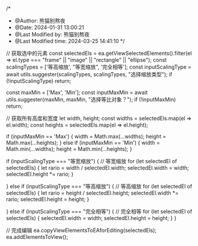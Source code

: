 /*
 * @Author: 熊猫别熬夜 
 * @Date: 2024-01-31 13:00:21 
 * @Last Modified by: 熊猫别熬夜
 * @Last Modified time: 2024-03-25 14:41:10
 */

// 获取选中的元素
const selectedEls = ea.getViewSelectedElements().filter(el => el.type === "frame" || "image" || "rectangle" || "ellipse");
const scalingTypes = ['等高缩放', "等宽缩放", '完全相等'];
const inputScalingType = await utils.suggester(scalingTypes, scalingTypes, "选择缩放类型");
if (!inputScalingType) return;

const maxMin = ['Max', 'Min'];
const inputMaxMin = await utils.suggester(maxMin, maxMin, "选择等比对象？");
if (!inputMaxMin) return;

// 获取所有高度和宽度
let width, height;
const widths = selectedEls.map(el => el.width);
const heights = selectedEls.map(el => el.height);

if (inputMaxMin == 'Max') {
    width = Math.max(...widths);
    height = Math.max(...heights);
} else if (inputMaxMin == 'Min') {
    width = Math.min(...widths);
    height = Math.min(...heights);
}

if (inputScalingType === "等宽缩放") {
    // 等宽缩放
    for (let selectedEl of selectedEls) {
        let rario = width / selectedEl.width;
        selectedEl.width = width;
        selectedEl.height *= rario;
    }

} else if (inputScalingType === "等高缩放") {
    // 等高缩放
    for (let selectedEl of selectedEls) {
        let rario = height / selectedEl.height;
        selectedEl.width *= rario;
        selectedEl.height = height;
    }

} else if (inputScalingType === "完全相等") {
    // 完全相等
    for (let selectedEl of selectedEls) {
        selectedEl.width = width;
        selectedEl.height = height;
    }
}

// 完成编辑
ea.copyViewElementsToEAforEditing(selectedEls);
ea.addElementsToView();

